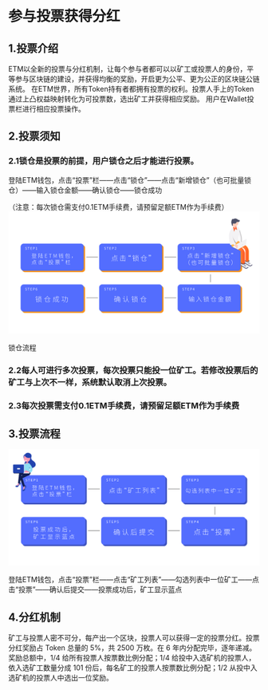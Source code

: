 # 参与投票获得分红

## 1.投票介绍
ETM以全新的投票与分红机制，让每个参与者都可以以矿工或投票人的身份，平等参与区块链的建设，并获得均衡的奖励，开启更为公平、更为公正的区块链公链系统。
在ETM世界，所有Token持有者都拥有投票的权利。投票人手上的Token通过上凸权益映射转化为可投票数，选出矿工并获得相应奖励。
用户在Wallet投票栏进行相应投票操作。

## 2.投票须知
### 2.1锁仓是投票的前提，⽤户锁仓之后才能进行投票。
登陆ETM钱包，点击“投票”栏——点击“锁仓”——点击“新增锁仓”（也可批量锁仓）——输入锁仓金额——确认锁仓——锁仓成功

（注意：每次锁仓需支付0.1ETM手续费，请预留足额ETM作为手续费）
<img src="/images/intro/vote01.png" >

锁仓流程


### 2.2每人可进行多次投票，每次投票只能投一位矿工。若修改投票后的矿工与上次不一样，系统默认取消上次投票。
### 2.3每次投票需支付0.1ETM手续费，请预留足额ETM作为手续费

## 3.投票流程
<img src="/images/intro/vote02.png" >

登陆ETM钱包，点击“投票”栏——点击“矿工列表”——勾选列表中一位矿工——点击“投票”——确认后提交——投票成功后，矿工显示蓝点


## 4.分红机制
矿⼯与投票⼈密不可分，每产出⼀个区块，投票⼈可以获得⼀定的投票分红。投票分红奖励占 Token 总量的 5%，共 2500 万枚。在 6 年内分配完毕，逐年递减。奖励总额中，1/4 给所有投票⼈按票数⽐例分配；1/4 给投中⼊选矿机的投票⼈，依⼊选矿⼯数量分成 101 份后，每名矿⼯的投票⼈按票数⽐例分配；1/2 从投中⼊选矿机的投票⼈中选出⼀位奖励。




